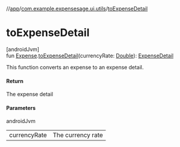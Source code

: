 //[app](../../index.md)/[com.example.expensesage.ui.utils](index.md)/[toExpenseDetail](to-expense-detail.md)

# toExpenseDetail

[androidJvm]\
fun [Expense](../com.example.expensesage.data.expenses/-expense/index.md).[toExpenseDetail](to-expense-detail.md)(currencyRate: [Double](https://kotlinlang.org/api/latest/jvm/stdlib/kotlin/-double/index.html)): [ExpenseDetail](-expense-detail/index.md)

This function converts an expense to an expense detail.

#### Return

The expense detail

#### Parameters

androidJvm

| | |
|---|---|
| currencyRate | The currency rate |
